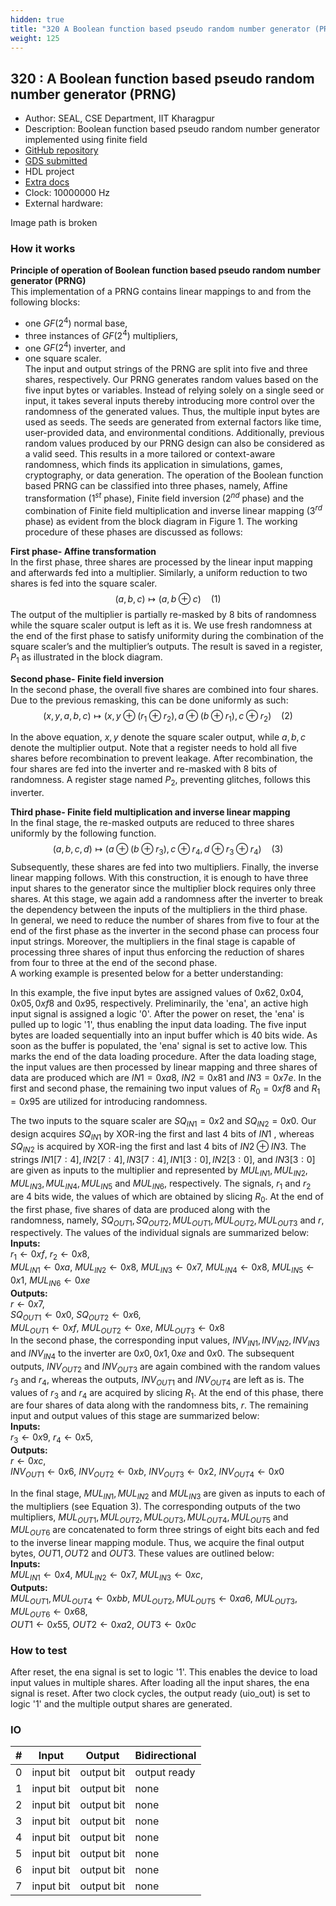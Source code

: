 ```yaml
---
hidden: true
title: "320 A Boolean function based pseudo random number generator (PRNG)"
weight: 125
---
```


## 320 : A Boolean function based pseudo random number generator (PRNG)

* Author: SEAL, CSE Department, IIT Kharagpur
* Description: Boolean function based pseudo random number generator implemented using finite field
* [GitHub repository](https://github.com/fleathlushby/tt05_boolean_pseudo_random_generator)
* [GDS submitted](https://github.com/fleathlushby/tt05_boolean_pseudo_random_generator/actions/runs/6755691077)
* HDL project
* [Extra docs]()
* Clock: 10000000 Hz
* External hardware: 

Image path is broken

### How it works

**Principle of operation of Boolean function based pseudo random number generator (PRNG)**  
This implementation of a PRNG contains linear mappings to and from the following blocks:

- one $GF(2^4)$ normal base,
- three instances of $GF(2^4)$ multipliers,
- one $GF(2^4)$ inverter, and
- one square scaler.  
  The input and output strings of the PRNG are split into five and three shares, respectively. Our PRNG generates random values based on the five input bytes or variables. Instead of relying solely on a single seed or input, it takes several inputs thereby introducing more control over the randomness of the generated values. Thus, the multiple input bytes are used as seeds. The seeds are generated from external factors like time, user-provided data, and environmental conditions. Additionally, previous random values produced by our PRNG design can also be considered as a valid seed. This results in a more tailored or context-aware randomness, which finds its application in simulations, games, cryptography, or data generation. The operation of the Boolean function based PRNG can be classified into three phases, namely, Affine transformation ($1^{st}$ phase), Finite field inversion ($2^{nd}$ phase) and the combination of Finite field multiplication and inverse linear mapping ($3^{rd}$ phase) as evident from the block diagram in Figure 1. The working procedure of these phases are discussed as follows:

**First phase- Affine transformation**  
In the first phase, three shares are processed by the linear input mapping and afterwards fed into a multiplier. Similarly, a uniform reduction to two shares is fed into the square scaler.  
$$(a,b,c)\mapsto(a,b \oplus c)\ \ \ \ (1)$$
The output of the multiplier is partially re-masked by 8 bits of randomness while the square scaler output is left as it is. We use fresh randomness at the end of the first phase to satisfy uniformity during the combination of the square scaler’s and the multiplier’s outputs. The result is saved in a register, $P_1$ as illustrated in the block diagram.

**Second phase- Finite field inversion**  
In the second phase, the overall five shares are combined into four shares. Due to the previous remasking, this can be done uniformly as such:
$$(x,y,a,b,c)\mapsto(x,y \oplus (r_1 \oplus r_2),a \oplus (b \oplus r_1),c \oplus r_2)\ \ \ \ (2)$$

In the above equation, $x,y$ denote the square scaler output, while $a,b,c$ denote the multiplier output. Note that a register needs to hold all five shares before recombination to prevent leakage. After recombination, the four shares are fed into the inverter and re-masked with 8 bits of randomness. A register stage named $P_2$, preventing glitches, follows this inverter.

**Third phase- Finite field multiplication and inverse linear mapping**  
In the final stage, the re-masked outputs are reduced to three shares uniformly by the following function.
$$(a,b,c,d)\mapsto(a \oplus (b \oplus r_3),c \oplus r_4,d \oplus r_3 \oplus r_4)\ \ \ \ (3)$$
Subsequently, these shares are fed into two multipliers. Finally, the inverse linear mapping follows. With this construction, it is enough to have three input shares to the generator since the multiplier block requires only three shares. At this stage, we again add a randomness after the inverter to break the dependency between the inputs of the multipliers in the third phase.  
In general, we need to reduce the number of shares from five to four at the end of the first phase as the inverter in the second phase can process four input strings. Moreover, the multipliers in the final stage is capable of processing three shares of input thus enforcing the reduction of shares from four to three at the end of the second phase.  
A working example is presented below for a better understanding:

In this example, the five input bytes are assigned values of $0x62, 0x04, 0x05, 0xf8$ and $0x95$, respectively. Preliminarily, the 'ena', an active high input signal is assigned a logic '0'. After the power on reset, the 'ena' is pulled up to logic '1', thus enabling the input data loading. The five input bytes are loaded sequentially into an input buffer which is $40$ bits wide. As soon as the buffer is populated, the 'ena' signal is set to active low. This marks the end of the data loading procedure. After the data loading stage, the input values are then processed by linear mapping and three shares of data are produced which are $IN1=0xa8$, $IN2=0x81$ and $IN3=0x7e$. In the first and second phase, the remaining two input values of $R_0=0xf8$ and $R_1=0x95$ are utilized for introducing randomness.

The two inputs to the square scaler are $SQ_{IN1}=0x2$ and $SQ_{IN2}=0x0$. Our design acquires $SQ_{IN1}$ by XOR-ing the first and last $4$ bits of $IN1$ , whereas $SQ_{IN2}$ is acquired by XOR-ing the first and last $4$ bits of $IN2 \oplus IN3$. The strings $IN1[7:4],IN2[7:4],IN3[7:4],IN1[3:0],IN2[3:0]$, and $IN3[3:0]$ are given as inputs to the multiplier and represented by $MUL_{IN1}, MUL_{IN2}, MUL_{IN3}, MUL_{IN4}, MUL_{IN5}$ and $MUL_{IN6}$, respectively. The signals, $r_1$ and $r_2$ are $4$ bits wide, the values of which are obtained by slicing $R_0$. At the end of the first phase, five shares of data are produced along with the randomness, namely, $SQ_{OUT1}, SQ_{OUT2}, MUL_{OUT1}, MUL_{OUT2}, MUL_{OUT3}$ and $r$, respectively. The values of the individual signals are summarized below:  
**Inputs:**  
$r_1 \gets 0xf$, $r_2 \gets 0x8$,  
$MUL_{IN1} \gets 0xa$, $MUL_{IN2} \gets 0x8$, $MUL_{IN3} \gets 0x7$, $MUL_{IN4} \gets 0x8$, $MUL_{IN5} \gets 0x1$, $MUL_{IN6} \gets 0xe$  
**Outputs:**  
$r \gets 0x7$,  
$SQ_{OUT1} \gets 0x0$, $SQ_{OUT2} \gets 0x6$,  
$MUL_{OUT1} \gets 0xf$, $MUL_{OUT2} \gets 0xe$, $MUL_{OUT3} \gets 0x8$  
In the second phase, the corresponding input values, $INV_{IN1}, INV_{IN2}, INV_{IN3}$ and $INV_{IN4}$ to the inverter are $0x0, 0x1, 0xe$ and $0x0$. The subsequent outputs, $INV_{OUT2}$ and $INV_{OUT3}$ are again combined with the random values $r_3$ and $r_4$, whereas the outputs, $INV_{OUT1}$ and $INV_{OUT4}$ are left as is. The values of $r_3$ and $r_4$ are acquired by slicing $R_1$. At the end of this phase, there are four shares of data along with the randomness bits, $r$. The remaining input and output values of this stage are summarized below:  
**Inputs:**  
$r_3 \gets 0x9$, $r_4 \gets 0x5$,  
**Outputs:**  
$r \gets 0xc$,  
$INV_{OUT1} \gets 0x6$, $INV_{OUT2} \gets 0xb$, $INV_{OUT3} \gets 0x2$, $INV_{OUT4} \gets 0x0$

In the final stage, $MUL_{IN1}, MUL_{IN2}$ and $MUL_{IN3}$ are given as inputs to each of the multipliers (see Equation 3). The corresponding outputs of the two multipliers, $MUL_{OUT1}, MUL_{OUT2}, MUL_{OUT3}, MUL_{OUT4}, MUL_{OUT5}$ and $MUL_{OUT6}$ are concatenated to form three strings of eight bits each and fed to the inverse linear mapping module. Thus, we acquire the final output bytes, $OUT1, OUT2$ and $OUT3$. These values are outlined below:  
**Inputs:**  
$MUL_{IN1} \gets 0x4$, $MUL_{IN2} \gets 0x7$, $MUL_{IN3} \gets 0xc$,  
**Outputs:**  
${MUL_{OUT1},MUL_{OUT4}} \gets 0xbb$, ${MUL_{OUT2},MUL_{OUT5}} \gets 0xa6$, ${MUL_{OUT3},MUL_{OUT6}} \gets 0x68$,  
$OUT1 \gets 0x55$, $OUT2 \gets 0xa2$, $OUT3 \gets 0x0c$


### How to test

After reset, the ena signal is set to logic '1'. This enables the device to load input values in multiple shares. After loading all the input shares, the ena signal is reset.
After two clock cycles, the output ready (uio_out) is set to logic '1' and the multiple output shares are generated.


### IO

| # | Input        | Output       | Bidirectional      |
|---|--------------|--------------| -------------------|
| 0 | input bit  | output bit | output ready |
| 1 | input bit  | output bit | none |
| 2 | input bit  | output bit | none |
| 3 | input bit  | output bit | none |
| 4 | input bit  | output bit | none |
| 5 | input bit  | output bit | none |
| 6 | input bit  | output bit | none |
| 7 | input bit  | output bit | none |
